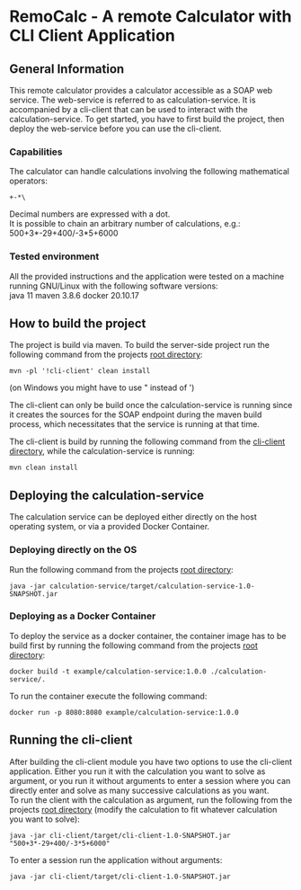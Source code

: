 # RemoCalc - A remote Calculator with CLI Client Application

## General Information
This remote calculator provides a calculator accessible as a SOAP web service. The web-service is referred to as
calculation-service. It is accompanied by a cli-client that can be used to interact with the calculation-service.
To get started, you have to first build the project, then deploy the web-service before you can use the cli-client.
### Capabilities
The calculator can handle calculations involving the following mathematical operators: 
```
+-*\
```
Decimal numbers are expressed with a dot.\
It is possible to chain an arbitrary number of calculations, e.g.: 500+3*-29+400/-3*5+6000
### Tested environment
All the provided instructions and the application were tested on a machine running GNU/Linux with the following software versions:\
java 11
maven 3.8.6
docker 20.10.17


## How to build the project
The project is build via maven. To build the server-side project run the following command from the projects
[root directory](.):
```shell
mvn -pl '!cli-client' clean install
```
(on Windows you might have to use " instead of ')

The cli-client can only be build once the calculation-service is running since it creates the sources for the SOAP endpoint
during the maven build process, which necessitates that the service is running at that time.

The cli-client is build by running the following command from the [cli-client directory](./cli-client), while the 
calculation-service is running:
```shell
mvn clean install
```

## Deploying the calculation-service
The calculation service can be deployed either directly on the host operating system, or via a provided Docker Container.
### Deploying directly on the OS
Run the following command from the projects [root directory](.):
```shell
java -jar calculation-service/target/calculation-service-1.0-SNAPSHOT.jar
```

### Deploying as a Docker Container
To deploy the service as a docker container, the container image has to be build first by running the following command
from the projects [root directory](.):
```shell
docker build -t example/calculation-service:1.0.0 ./calculation-service/.
```

To run the container execute the following command:
```shell
docker run -p 8080:8080 example/calculation-service:1.0.0
```

## Running the cli-client
After building the cli-client module you have two options to use the cli-client application. Either you run it with the calculation
you want to solve as argument, or you run it without arguments to enter a session where you can directly enter and solve
as many successive calculations as you want.\
To run the client with the calculation as argument, run the following from the projects [root directory](.) (modify the
calculation to fit whatever calculation you want to solve):
```shell
java -jar cli-client/target/cli-client-1.0-SNAPSHOT.jar "500+3*-29+400/-3*5+6000"
```
To enter a session run the application without arguments:
```shell
java -jar cli-client/target/cli-client-1.0-SNAPSHOT.jar
```